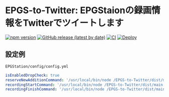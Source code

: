 # EPGS-to-Twitter: EPGStaionの録画情報をTwitterでツイートします
[![npm version](https://badge.fury.io/js/epgstotwitter.svg)](https://badge.fury.io/js/epgstotwitter)
[![GitHub release (latest by date)](https://img.shields.io/github/v/release/iamtakagi/epgs-to-twitter)](https://github.com/iamtakagi/epgs-to-twitter/releases)
[![CI](https://github.com/iamtakagi/epgs-to-twitter/actions/workflows/ci.yml/badge.svg?branch=master)](https://github.com/iamtakagi/epgs-to-twitter/actions/workflows/ci.yml)
[![Deploy](https://github.com/iamtakagi/epgs-to-twitter/actions/workflows/deploy.yml/badge.svg)](https://github.com/iamtakagi/epgs-to-twitter/actions/workflows/deploy.yml)

## 設定例
`EPGStation/config/config.yml`
```yml
isEnabledDropCheck: true
reserveNewAdditionCommand: '/usr/local/bin/node /EPGS-to-Twitter/dist/main.js reserve'
recordingStartCommand: '/usr/local/bin/node /EPGS-to-Twitter/dist/main.js start'
recordingFinishCommand: '/usr/local/bin/node /EPGS-to-Twitter/dist/main.js end'
```
